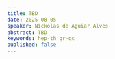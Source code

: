 ```yaml
---
title: TBD
date: 2025-08-05
speaker: Níckolas de Aguiar Alves
abstract: TBD
keywords: hep-th gr-qc
published: false
---
```

